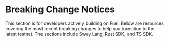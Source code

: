 # Breaking Change Notices

This section is for developers actively building on Fuel. Below are resources covering the most recent breaking changes to help you transition to the latest testnet. The sections include Sway Lang, Rust SDK, and TS SDK.
